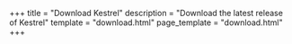 +++
title = "Download Kestrel"
description = "Download the latest release of Kestrel"
template = "download.html"
page_template = "download.html"
+++
